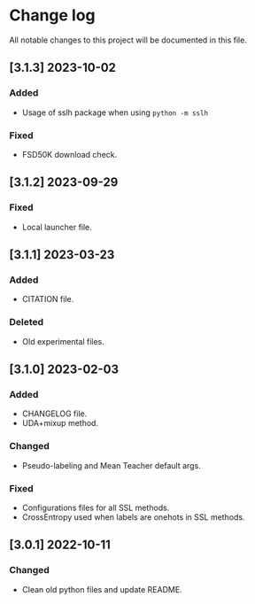 # Change log

All notable changes to this project will be documented in this file.

## [3.1.3] 2023-10-02
### Added
- Usage of sslh package when using `python -m sslh`

### Fixed
- FSD50K download check.

## [3.1.2] 2023-09-29
### Fixed
- Local launcher file.

## [3.1.1] 2023-03-23
### Added
- CITATION file.

### Deleted
- Old experimental files.

## [3.1.0] 2023-02-03
### Added
- CHANGELOG file.
- UDA+mixup method.

### Changed
- Pseudo-labeling and Mean Teacher default args.

### Fixed
- Configurations files for all SSL methods.
- CrossEntropy used when labels are onehots in SSL methods.

## [3.0.1] 2022-10-11
### Changed
- Clean old python files and update README.
